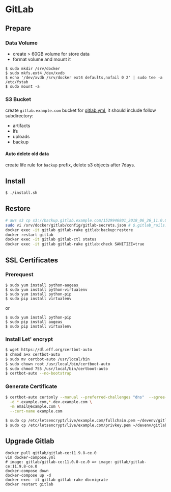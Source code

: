 # GitLab

## Prepare

### Data Volume

- create > 60GB volume for store data
- format volume and mount it

```shell
$ sudo mkdir /srv/docker
$ sudo mkfs.ext4 /dev/xvdb
$ echo '/dev/xvdb /srv/docker ext4 defaults,nofail 0 2' | sudo tee -a /etc/fstab
$ sudo mount -a
```

### S3 Bucket

create `gitlab.example.com` bucket for [gitlab.yml](gitlab.yml), it should include follow subdirectory:
- artifacts
- lfs
- uploads
- backup

#### Auto delete old data
create life rule for `backup` prefix, delete s3 objects after 7days.


## Install

```sh
$ ./install.sh
```

## Restore

```sh
# aws s3 cp s3://backup.gitlab.example.com/1529946801_2018_06_26_11.0.0_gitlab_backup.tar --region cn-northwest-1 /srv/docker/gitlab/data/backups
sudo vi /srv/docker/gitlab/config/gitlab-secrets.json # $.gitlab_rails.*_key_base
docker exec -it gitlab gitlab-rake gitlab:backup:restore
docker restart gitlab
docker exec -it gitlab gitlab-ctl status
docker exec -it gitlab gitlab-rake gitlab:check SANITIZE=true
```

## SSL Certificates

### Prerequest

```
$ sudo yum install python-augeas
$ sudo yum install python-virtualenv
$ sudo yum install python-pip
$ sudo pip install virtualenv
```
or 
```
$ sudo yum install python-pip
$ sudo pip install augeas
$ sudo pip install virtualenv
```

### Install Let' encrypt

```sh
$ wget https://dl.eff.org/certbot-auto
$ chmod a+x certbot-auto
$ sudo mv certbot-auto /usr/local/bin
$ sudo chown root /usr/local/bin/certboot-auto
$ sudo chmod 755 /usr/local/bin/certboot-auto
$ certbot-auto --no-bootstrap
```

### Generate Certificate

```sh
$ certbot-auto certonly --manual --preferred-challenges "dns"  --agree-tos --no-bootstrap \
  -d *.example.com,*.dev.example.com \
  -m email@example.com \
  --cert-name example.com

$ sudo cp /etc/letsencrypt/live/example.com/fullchain.pem ~/devenv/gitlab/ssl/wildcard.example.com.crt
$ sudo cp /etc/letsencrypt/live/example.com/privkey.pem ~/devenv/gitlab/ssl/wildcard.example.com.key
```

## Upgrade Gitlab

```shell
docker pull gitlab/gitlab-ce:11.9.8-ce.0
vim docker-compose.yml
# image: gitlab/gitlab-ce:11.0.0-ce.0 => image: gitlab/gitlab-ce:11.9.8-ce.0
docker-compose down
docker-compose up -d
docker exec -it gitlab gitlab-rake db:migrate
docker restart gitlab
```
